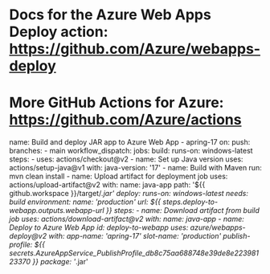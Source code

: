# Docs for the Azure Web Apps Deploy action: https://github.com/Azure/webapps-deploy
# More GitHub Actions for Azure: https://github.com/Azure/actions

name: Build and deploy JAR app to Azure Web App - apring-17
on:
  push:
    branches:
      - main
  workflow_dispatch:
jobs:
  build:
    runs-on: windows-latest
    steps:
      - uses: actions/checkout@v2
      - name: Set up Java version
        uses: actions/setup-java@v1
        with:
          java-version: '17'
      - name: Build with Maven
        run: mvn clean install
      - name: Upload artifact for deployment job
        uses: actions/upload-artifact@v2
        with:
          name: java-app
          path: '${{ github.workspace }}/target/*.jar'
  deploy:
    runs-on: windows-latest
    needs: build
    environment:
      name: 'production'
      url: ${{ steps.deploy-to-webapp.outputs.webapp-url }}
    steps:
      - name: Download artifact from build job
        uses: actions/download-artifact@v2
        with:
          name: java-app
      - name: Deploy to Azure Web App
        id: deploy-to-webapp
        uses: azure/webapps-deploy@v2
        with:
          app-name: 'apring-17'
          slot-name: 'production'
          publish-profile: ${{ secrets.AzureAppService_PublishProfile_db8c75aa688748e39de8e22398123370 }}
          package: '*.jar'
